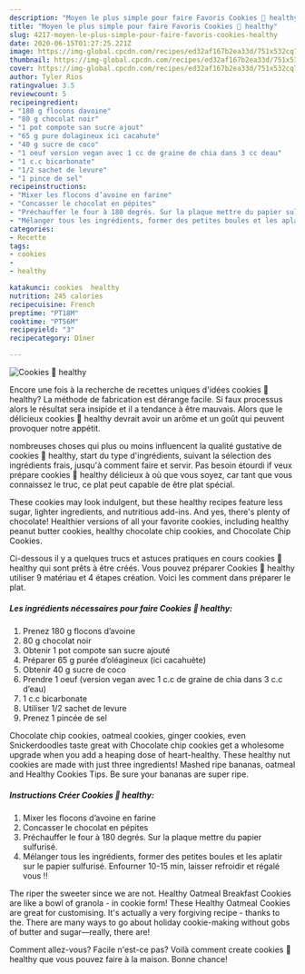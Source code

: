 ```yaml
---
description: "Moyen le plus simple pour faire Favoris Cookies 🍪 healthy"
title: "Moyen le plus simple pour faire Favoris Cookies 🍪 healthy"
slug: 4217-moyen-le-plus-simple-pour-faire-favoris-cookies-healthy
date: 2020-06-15T01:27:25.221Z
image: https://img-global.cpcdn.com/recipes/ed32af167b2ea33d/751x532cq70/cookies-🍪-healthy-photo-principale-de-la-recette.jpg
thumbnail: https://img-global.cpcdn.com/recipes/ed32af167b2ea33d/751x532cq70/cookies-🍪-healthy-photo-principale-de-la-recette.jpg
cover: https://img-global.cpcdn.com/recipes/ed32af167b2ea33d/751x532cq70/cookies-🍪-healthy-photo-principale-de-la-recette.jpg
author: Tyler Rios
ratingvalue: 3.5
reviewcount: 5
recipeingredient:
- "180 g flocons davoine"
- "80 g chocolat noir"
- "1 pot compote san sucre ajout"
- "65 g pure dolagineux ici cacahute"
- "40 g sucre de coco"
- "1 oeuf version vegan avec 1 cc de graine de chia dans 3 cc deau"
- "1 c.c bicarbonate"
- "1/2 sachet de levure"
- "1 pince de sel"
recipeinstructions:
- "Mixer les flocons d’avoine en farine"
- "Concasser le chocolat en pépites"
- "Préchauffer le four à 180 degrés. Sur la plaque mettre du papier sulfurisé."
- "Mélanger tous les ingrédients, former des petites boules et les aplatir sur le papier sulfurisé. Enfourner 10-15 min, laisser refroidir et régalé vous !!"
categories:
- Recette
tags:
- cookies
- 
- healthy

katakunci: cookies  healthy 
nutrition: 245 calories
recipecuisine: French
preptime: "PT18M"
cooktime: "PT56M"
recipeyield: "3"
recipecategory: Dîner

---
```



![Cookies 🍪 healthy](https://img-global.cpcdn.com/recipes/ed32af167b2ea33d/751x532cq70/cookies-🍪-healthy-photo-principale-de-la-recette.jpg)

Encore une fois à la recherche de recettes uniques d'idées cookies 🍪 healthy? La méthode de fabrication est dérange facile. Si faux processus alors le résultat sera insipide et il a tendance à être mauvais. Alors que le délicieux cookies 🍪 healthy devrait avoir un arôme et un goût qui peuvent provoquer notre appétit.

nombreuses choses qui plus ou moins influencent la qualité gustative de cookies 🍪 healthy, start du type d'ingrédients, suivant la sélection des ingrédients frais, jusqu'à comment faire et servir. Pas besoin étourdi if veux prépare cookies 🍪 healthy délicieux à où que vous soyez, car tant que vous connaissez le truc, ce plat peut capable de être plat spécial.

These cookies may look indulgent, but these healthy recipes feature less sugar, lighter ingredients, and nutritious add-ins. And yes, there&#39;s plenty of chocolate! Healthier versions of all your favorite cookies, including healthy peanut butter cookies, healthy chocolate chip cookies, and Chocolate Chip Cookies.


Ci-dessous il y a quelques trucs et astuces pratiques en cours cookies 🍪 healthy qui sont prêts à être créés. Vous pouvez préparer Cookies 🍪 healthy utiliser 9 matériau et 4 étapes création. Voici les comment dans préparer le plat.

<!--inarticleads1-->

##### Les ingrédients nécessaires pour faire Cookies 🍪 healthy:

1. Prenez 180 g flocons d’avoine
1.  80 g chocolat noir
1. Obtenir 1 pot compote san sucre ajouté
1. Préparer 65 g purée d’oléagineux (ici cacahuète)
1. Obtenir 40 g sucre de coco
1. Prendre 1 oeuf (version vegan avec 1 c.c de graine de chia dans 3 c.c d’eau)
1.  1 c.c bicarbonate
1. Utiliser 1/2 sachet de levure
1. Prenez 1 pincée de sel


Chocolate chip cookies, oatmeal cookies, ginger cookies, even Snickerdoodles taste great with Chocolate chip cookies get a wholesome upgrade when you add a heaping dose of heart-healthy. These healthy nut cookies are made with just three ingredients! Mashed ripe bananas, oatmeal and Healthy Cookies Tips. Be sure your bananas are super ripe. 

<!--inarticleads2-->

##### Instructions Créer Cookies 🍪 healthy:

1. Mixer les flocons d’avoine en farine
1. Concasser le chocolat en pépites
1. Préchauffer le four à 180 degrés. Sur la plaque mettre du papier sulfurisé.
1. Mélanger tous les ingrédients, former des petites boules et les aplatir sur le papier sulfurisé. Enfourner 10-15 min, laisser refroidir et régalé vous !!


The riper the sweeter since we are not. Healthy Oatmeal Breakfast Cookies are like a bowl of granola - in cookie form! These Healthy Oatmeal Cookies are great for customising. It&#39;s actually a very forgiving recipe - thanks to the. There are many ways to go about holiday cookie-making without gobs of butter and sugar—really, there are! 


Comment allez-vous? Facile n'est-ce pas? Voilà comment create cookies 🍪 healthy que vous pouvez faire à la maison. Bonne chance!
